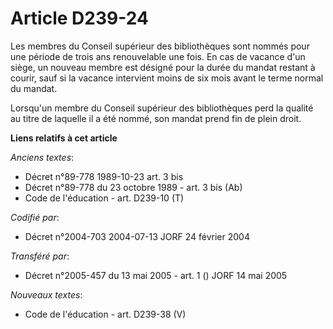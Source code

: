 # Article D239-24

Les membres du Conseil supérieur des bibliothèques sont nommés pour une période de trois ans renouvelable une fois. En cas de
vacance d'un siège, un nouveau membre est désigné pour la durée du mandat restant à courir, sauf si la vacance intervient
moins de six mois avant le terme normal du mandat.

Lorsqu'un membre du Conseil supérieur des bibliothèques perd la qualité au titre de laquelle il a été nommé, son mandat prend
fin de plein droit.

**Liens relatifs à cet article**

_Anciens textes_:

  - Décret n°89-778 1989-10-23 art. 3 bis
  - Décret n°89-778 du 23 octobre 1989 - art. 3 bis (Ab)
  - Code de l'éducation - art. D239-10 (T)

_Codifié par_:

  - Décret n°2004-703 2004-07-13 JORF 24 février 2004

_Transféré par_:

  - Décret n°2005-457 du 13 mai 2005 - art. 1 () JORF 14 mai 2005

_Nouveaux textes_:

  - Code de l'éducation - art. D239-38 (V)
